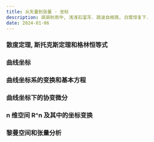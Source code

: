 ```yaml
---
title: 从矢量到张量 - 坐标
description: 飒飒秋雨中, 浅浅石溜泻. 跳波自相溅, 白鹭惊复下.
date: 2024-01-06
---
```


### 散度定理, 斯托克斯定理和格林恒等式

### 曲线坐标

### 曲线坐标系的变换和基本方程

### 曲线坐标下的协变微分

### n 维空间 R^n 及其中的坐标变换

### 黎曼空间和张量分析
